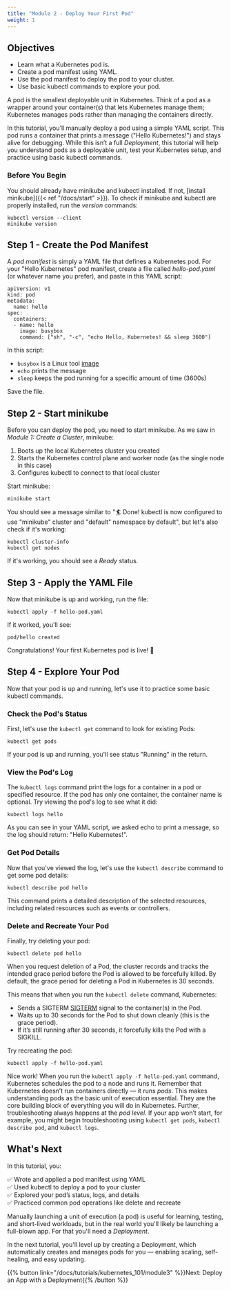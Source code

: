 ```yaml
---
title: "Module 2 - Deploy Your First Pod"
weight: 1
--- 
```


## Objectives
- Learn what a Kubernetes pod is.
- Create a pod manifest using YAML.
- Use the pod manifest to deploy the pod to your cluster.
- Use basic kubectl commands to explore your pod.


A pod is the smallest deployable unit in Kubernetes. Think of a pod as a wrapper around your container(s) that lets Kubernetes manage them; Kubernetes manages pods rather than managing the containers directly. 

In this tutorial, you’ll manually deploy a pod using a simple YAML script. This pod runs a container that prints a message ("Hello Kubernetes!") and stays alive for debugging. While this isn’t a full _Deployment_, this tutorial will help you understand pods as a deployable unit, test your Kubernetes setup, and practice using basic kubectl commands.

### Before You Begin

You should already have minikube and kubectl installed. If not, [install minikube]({{< ref "/docs/start" >}}).  To check if minikube and kubectl are properly installed, run the *version* commands:

```shell
kubectl version --client
minikube version
```

## Step 1 - Create the Pod Manifest

A _pod manifest_ is simply a YAML file that defines a Kubernetes pod. For your "Hello Kubernetes" pod manifest, create a file called _hello-pod.yaml_ (or whatever name you prefer), and paste in this YAML script:

```shell
apiVersion: v1
kind: pod
metadata:
  name: hello
spec:
  containers:
  - name: hello
    image: busybox
    command: ["sh", "-c", "echo Hello, Kubernetes! && sleep 3600"]
```

In this script:
- `busybox` is a Linux tool [image](https://kubernetes.io/docs/concepts/containers/images/)
- `echo` prints the message
-  `sleep` keeps the pod running for a specific amount of time (3600s)

Save the file.

## Step 2 - Start minikube

Before you can deploy the pod, you need to start minikube. As we saw in _Module 1: Create a Cluster_, minikube:

1. Boots up the local Kubernetes cluster you created
2. Starts the Kubernetes control plane and worker node (as the single node in this case)
3. Configures kubectl to connect to that local cluster

Start minikube:

```shell
minikube start
```

You should see a message similar to "🏄  Done! kubectl is now configured to use "minikube" cluster and "default" namespace by default", but let's also check if it's working:

```shell
kubectl cluster-info
kubectl get nodes
```

If it's working, you should see a _Ready_ status.

## Step 3 - Apply the YAML File

Now that minikube is up and working, run the file:

```shell
kubectl apply -f hello-pod.yaml
```

If it worked, you'll see:

```shell
pod/hello created
```

Congratulations! Your first Kubernetes pod is live! 🎉

## Step 4 - Explore Your Pod

Now that your pod is up and running, let's use it to practice some basic kubectl commands.

### Check the Pod's Status

First, let's use the `kubectl get` command to look for existing Pods:

```shell
kubectl get pods
```

If your pod is up and running, you'll see status "Running" in the return.

### View the Pod's Log

The `kubectl logs` command print the logs for a container in a pod or specified resource. If the pod has only one container, the container name is optional. Try viewing the pod's log to see what it did:

```shell
kubectl logs hello
```

As you can see in your YAML script, we asked echo to print a message, so the log should return: "Hello Kubernetes!".

### Get Pod Details

Now that you've viewed the log, let's use the `kubectl describe` command to get some pod details:

```shell
kubectl describe pod hello
```

This command prints a detailed description of the selected resources, including related resources such as events or controllers.

### Delete and Recreate Your Pod

Finally, try deleting your pod:

```shell
kubectl delete pod hello
```
When you request deletion of a Pod, the cluster records and tracks the intended grace period before the Pod is allowed to be forcefully killed. By default, the grace period for deleting a Pod in Kubernetes is 30 seconds.

This means that when you run the `kubectl delete` command, Kubernetes:

- Sends a SIGTERM [SIGTERM](https://kubernetes.io/docs/concepts/workloads/pods/pod-lifecycle/) signal to the container(s) in the Pod.
- Waits up to 30 seconds for the Pod to shut down cleanly (this is the grace period).
- If it’s still running after 30 seconds, it forcefully kills the Pod with a SIGKILL.

Try recreating the pod:

```shell
kubectl apply -f hello-pod.yaml
```

Nice work! When you run the `kubectl apply -f hello-pod.yaml` command, Kubernetes schedules the pod to a node and runs it. Remember that Kubernetes doesn’t run containers directly — it runs _pods_. This makes understanding pods as the basic unit of execution essential. They are the core building block of everything you will do in Kubernetes. Further, troubleshooting always happens at the _pod level_. If your app won’t start, for example, you might begin troubleshooting using `kubectl get pods`, `kubectl describe pod`, and `kubectl logs`.

## What's Next

In this tutorial, you:

✅ Wrote and applied a pod manifest using YAML <br/>
✅ Used kubectl to deploy a pod to your cluster <br/>
✅ Explored your pod’s status, logs, and details <br/>
✅ Practiced common pod operations like delete and recreate <br/>

Manually launching a unit of execution (a pod) is useful for learning, testing, and short-lived workloads, but in the real world you'll likely be launching a full-blown app. For that you'll need a _Deployment_. 

In the next tutorial, you'll level up by creating a Deployment, which automatically creates and manages pods for you — enabling scaling, self-healing, and easy updating.

{{% button link="/docs/tutorials/kubernetes_101/module3" %}}Next: Deploy an App with a Deployment{{% /button %}}
